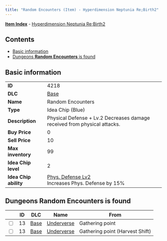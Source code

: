 ```yaml
---
title: "Random Encounters (Item) - Hyperdimension Neptunia Re;Birth2"
---
```


[**Item Index**](/neptunia/rb2/item/index.html) - [Hyperdimension Neptunia Re;Birth2](/neptunia/rb2)

## Contents

- [Basic information](#basic-information)
- [Dungeons **Random Encounters** is found](#dungeons-random-encounters-is-found)

## Basic information

|   |   |
| -- | -- |
| **ID** | 4218 |
| **DLC** | [Base](/neptunia/rb2/dlc/0-base.html) |
| **Name** | Random Encounters |
| **Type** | Idea Chip (Blue) |
| **Description** | Physical Defense + Lv.2 Decreases damage received from physical attacks. |
| **Buy Price** | 0 |
| **Sell Price** | 10 |
| **Max inventory** | 99 |
| **Idea Chip level** | 2 |
| **Idea Chip ability** | [Phys. Defense Lv2](/neptunia/rb2/ability/0-9617-phys-defense-lv2.html)<br />Increases Phys. Defense by 15% |

## Dungeons **Random Encounters** is found

|    | ID | DLC | Name | From |
| -- | -- | --- | ---- | ---- |
| <input type="checkbox" id="rb2-dungeon-0-13" class="trackbox" /> | 13 | [Base](/neptunia/rb2/dlc/0-base.html) | [Underverse](/neptunia/rb2/dungeon/0-13-underverse.html) | Gathering point |
| <input type="checkbox" id="rb2-dungeon-0-13" class="trackbox" /> | 13 | [Base](/neptunia/rb2/dlc/0-base.html) | [Underverse](/neptunia/rb2/dungeon/0-13-underverse.html) | Gathering point (Harvest Shift) |